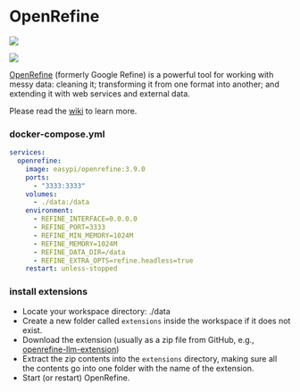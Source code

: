 OpenRefine
==========

[![](https://github.com/easypi/docker-openrefine/actions/workflows/build.yaml/badge.svg)](https://github.com/EasyPi/docker-openrefine)

[![](http://dockeri.co/image/easypi/openrefine)](https://hub.docker.com/r/easypi/openrefine)

[OpenRefine][1] (formerly Google Refine) is a powerful tool for working with messy
data: cleaning it; transforming it from one format into another; and extending
it with web services and external data.

Please read the [wiki][2] to learn more.

### docker-compose.yml

```yaml
services:
  openrefine:
    image: easypi/openrefine:3.9.0
    ports:
      - "3333:3333"
    volumes:
      - ./data:/data
    environment:
      - REFINE_INTERFACE=0.0.0.0
      - REFINE_PORT=3333
      - REFINE_MIN_MEMORY=1024M
      - REFINE_MEMORY=1024M
      - REFINE_DATA_DIR=/data
      - REFINE_EXTRA_OPTS=refine.headless=true
    restart: unless-stopped
```

### install extensions

- Locate your workspace directory: ./data
- Create a new folder called `extensions` inside the workspace if it does not exist.
- Download the extension (usually as a zip file from GitHub, e.g., [openrefine-llm-extension][3])
- Extract the zip contents into the `extensions` directory, making sure all the contents go into one folder with the name of the extension.
- Start (or restart) OpenRefine.

[1]: http://openrefine.org/index.html
[2]: https://github.com/OpenRefine/OpenRefine/wiki
[3]: https://github.com/sunilnatraj/llm-extension/releases
